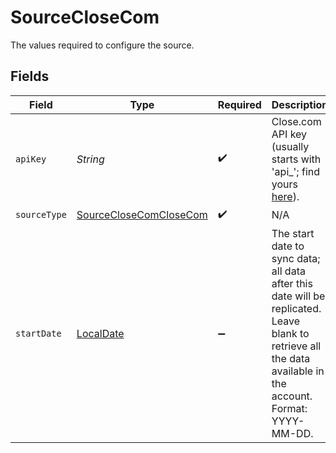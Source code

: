 # SourceCloseCom

The values required to configure the source.


## Fields

| Field                                                                                                                                                        | Type                                                                                                                                                         | Required                                                                                                                                                     | Description                                                                                                                                                  | Example                                                                                                                                                      |
| ------------------------------------------------------------------------------------------------------------------------------------------------------------ | ------------------------------------------------------------------------------------------------------------------------------------------------------------ | ------------------------------------------------------------------------------------------------------------------------------------------------------------ | ------------------------------------------------------------------------------------------------------------------------------------------------------------ | ------------------------------------------------------------------------------------------------------------------------------------------------------------ |
| `apiKey`                                                                                                                                                     | *String*                                                                                                                                                     | :heavy_check_mark:                                                                                                                                           | Close.com API key (usually starts with 'api_'; find yours <a href="https://app.close.com/settings/api/">here</a>).                                           |                                                                                                                                                              |
| `sourceType`                                                                                                                                                 | [SourceCloseComCloseCom](../../models/shared/SourceCloseComCloseCom.md)                                                                                      | :heavy_check_mark:                                                                                                                                           | N/A                                                                                                                                                          |                                                                                                                                                              |
| `startDate`                                                                                                                                                  | [LocalDate](https://docs.oracle.com/javase/8/docs/api/java/time/LocalDate.html)                                                                              | :heavy_minus_sign:                                                                                                                                           | The start date to sync data; all data after this date will be replicated. Leave blank to retrieve all the data available in the account. Format: YYYY-MM-DD. | 2021-01-01                                                                                                                                                   |